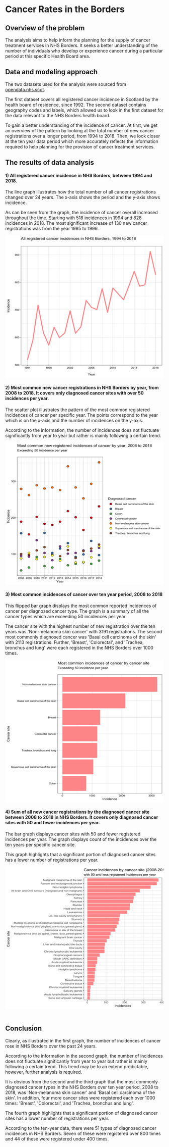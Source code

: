 # Cancer Rates in the Borders

## Overview of the problem

The analysis aims to help inform the planning for the supply of cancer treatment services in NHS Borders. It seeks a better understanding of the number of individuals who develop or experience cancer during a particular period at this specific Health Board area. 

## Data and modeling approach

The two datasets used for the analysis were sourced from [opendata.nhs.scot](https://www.opendata.nhs.scot/).

The first dataset covers all registered cancer incidence in Scotland by the health board of residence, since 1992.
The second dataset contains geography codes and labels, which allowed us to look in the first dataset for the data relevant to the NHS Borders health board.

To gain a better understanding of the incidence of cancer. At first, we get an overview of the pattern by looking at the total number of new cancer registrations over a longer period, from 1994 to 2018. Then, we look closer at the ten year data period which more accurately reflects the information required to help planning for the provision of cancer treatment services.

## The results of data analysis

#### 1) All registered cancer incidence in NHS Borders, between 1994 and 2018.

The line graph illustrates how the total number of all cancer registrations changed over 24 years. The x-axis shows the period and the y-axis shows incidence. 

As can be seen from the graph, the incidence of cancer overall increased throughout the time. Starting with 518 incidences in 1994 and 828 incidences in 2018. The most significant increase of 130 new cancer registrations was from the year 1995 to 1996.

<img src = "images/all_registered.png" width = "600" height = "450">

#### 2) Most common new cancer registrations in NHS Borders by year, from 2008 to 2018. It covers only diagnosed cancer sites with over 50 incidences per year.

The scatter plot illustrates the pattern of the most common registered incidences of cancer per specific year. The points correspond to the year which is on the x-axis and the number of incidences on the y-axis.

According to the information, the number of incidences does not fluctuate significantly from year to year but rather is mainly following a certain trend.

<img src = "images/common_by_year.png" width = "650" height = "450">

#### 3) Most common incidences of cancer over ten year period, 2008 to 2018

This flipped bar graph displays the most common reported incidences of cancer per diagnosed cancer type. The graph is a summary of all the cancer types which are exceeding 50 incidences per year.

The cancer site with the highest number of new registration over the ten years was 'Non-melanoma skin cancer' with 3191 registrations.
The second most commonly diagnosed cancer was 'Basal cell carcinoma of the skin' with 2113 registrations. 
Further, 'Breast', 'Colorectal', and 'Trachea, bronchus and lung' were each registered in the NHS Borders over 1000 times.

<img src = "images/most_common.png" width = "650" height = "450">

#### 4) Sum of all new cancer registrations by the diagnosed cancer site between 2008 to 2018 in NHS Borders. It covers only diagnosed cancer sites with 50 and fewer incidences per year.

The bar graph displays cancer sites with 50 and fewer registered incidences per year. The graph displays count of the incidences over the ten years per specific cancer site.

This graph highlights that a significant portion of diagnosed cancer sites has a lower number of registrations per year.

<img src = "images/less_common.png" width = "650" height = "450"> 

## Conclusion

Clearly, as illustrated in the first graph, the number of incidences of cancer rose in NHS Borders over the past 24 years.

According to the information in the second graph, the number of incidences does not fluctuate significantly from year to year but rather is mainly following a certain trend. This trend may be to an extend predictable, however, further analysis is required.

It is obvious from the second and the third graph that the most commonly diagnosed cancer types in the NHS Borders over ten year period, 2008 to 2018, was 'Non-melanoma skin cancer' and 'Basal cell carcinoma of the skin'. 
In addition, four more cancer sites were registered each over 1000 times: 'Breast', 'Colorectal', and 'Trachea, bronchus and lung'.

The fourth graph highlights that a significant portion of diagnosed cancer sites has a lower number of registrations per year.

According to the ten-year data, there were 51 types of diagnosed cancer incidences in NHS Borders. Seven of these were registered over 800 times and 44 of these were registered under 400 times. 
